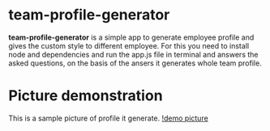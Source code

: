 # team-profile-generator
**team-profile-generator** is a simple app to generate employee profile
and gives the custom style to different employee. For this you need to install node and dependencies 
and run the app.js file in terminal and answers the asked questions, on the basis of the ansers it generates whole team profile.
# Picture demonstration
This is a sample picture of profile it generate.
[!demo picture](/teamprofile.jpg)